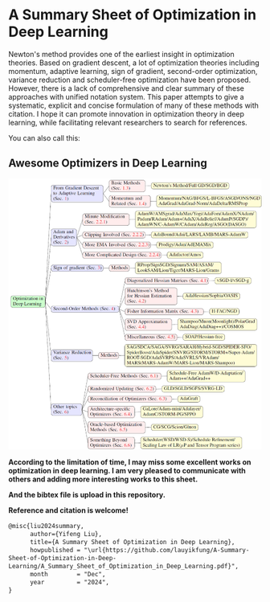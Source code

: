 # A Summary Sheet of Optimization in Deep Learning

Newton's method provides one of the earliest insight in optimization theories. Based on gradient descent, a lot of optimization theories including momentum, adaptive learning, sign of gradient, second-order optimization, variance reduction and scheduler-free optimization have been proposed. However, there is a lack of comprehensive and clear summary of these approaches with unified notation system. This paper attempts to give a systematic, explicit and concise formulation of many of these methods with citation. I hope it can promote innovation in optimization theory in deep learning, while facilitating relevant researchers to search for references.

You can also call this:
## Awesome Optimizers in Deep Learning

<img src="optimizer.png">


**According to the limitation of time, I may miss some excellent works on optimization in deep learning. I am very pleased to communicate with others and adding more interesting works to this sheet.**

**And the bibtex file is upload in this repository.**

**Reference and citation is welcome!**

```
@misc{liu2024summary,
      author={Yifeng Liu},
      title={A Summary Sheet of Optimization in Deep Learning},
      howpublished = "\url{https://github.com/lauyikfung/A-Summary-Sheet-of-Optimization-in-Deep-Learning/A_Summary_Sheet_of_Optimization_in_Deep_Learning.pdf}",
      month        = "Dec",
      year         = "2024",
}
```

